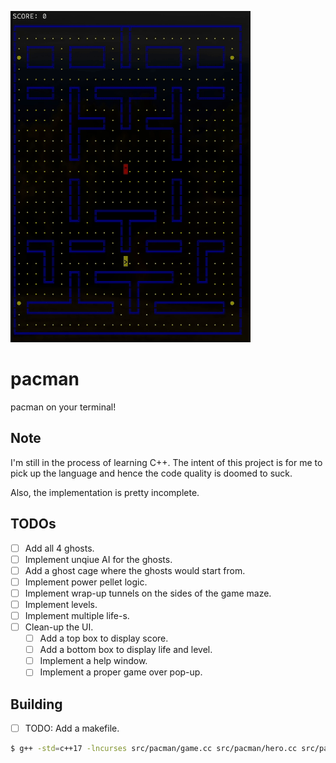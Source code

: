 ![gameplay](./gameplay.gif)

# pacman
pacman on your terminal!

## Note
I'm still in the process of learning C++. The intent of this project is for me to pick up the language and hence the code quality is doomed to suck.

Also, the implementation is pretty incomplete.

## TODOs
- [ ] Add all 4 ghosts.
- [ ] Implement unqiue AI for the ghosts.
- [ ] Add a ghost cage where the ghosts would start from.
- [ ] Implement power pellet logic.
- [ ] Implement wrap-up tunnels on the sides of the game maze.
- [ ] Implement levels.
- [ ] Implement multiple life-s.
- [ ] Clean-up the UI.
  - [ ] Add a top box to display score.
  - [ ] Add a bottom box to display life and level.
  - [ ] Implement a help window.
  - [ ] Implement a proper game over pop-up.

## Building

- [ ] TODO: Add a makefile.

```sh
$ g++ -std=c++17 -lncurses src/pacman/game.cc src/pacman/hero.cc src/pacman/cell.cc src/pacman/point.cc src/pacman/blinky.cc src/pacman/pinky.cc src/pacman/inky.cc src/pacman/clyde.cc src/main.cc -o bin/pacman.out
```
